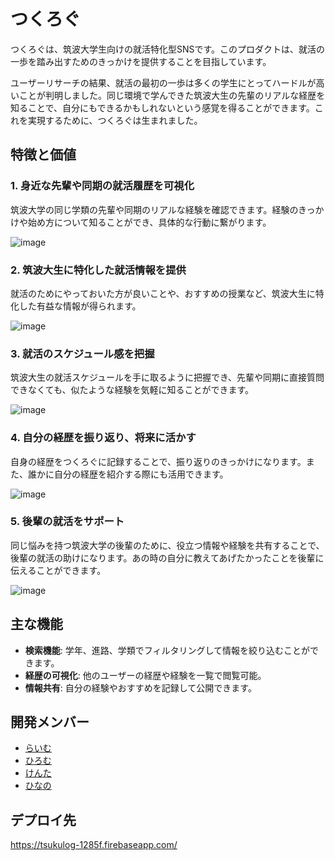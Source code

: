 # つくろぐ

つくろぐは、筑波大学生向けの就活特化型SNSです。このプロダクトは、就活の一歩を踏み出すためのきっかけを提供することを目指しています。

ユーザーリサーチの結果、就活の最初の一歩は多くの学生にとってハードルが高いことが判明しました。同じ環境で学んできた筑波大生の先輩のリアルな経歴を知ることで、自分にもできるかもしれないという感覚を得ることができます。これを実現するために、つくろぐは生まれました。

## 特徴と価値

### 1. 身近な先輩や同期の就活履歴を可視化
筑波大学の同じ学類の先輩や同期のリアルな経験を確認できます。経験のきっかけや始め方について知ることができ、具体的な行動に繋がります。

![image](https://github.com/user-attachments/assets/82e7063e-55f8-4307-b31f-a4a85ad93d6a)


### 2. 筑波大生に特化した就活情報を提供
就活のためにやっておいた方が良いことや、おすすめの授業など、筑波大生に特化した有益な情報が得られます。

![image](https://github.com/user-attachments/assets/d96ca81f-8843-417c-8223-79a23a7f68b4)

### 3. 就活のスケジュール感を把握
筑波大生の就活スケジュールを手に取るように把握でき、先輩や同期に直接質問できなくても、似たような経験を気軽に知ることができます。

![image](https://github.com/user-attachments/assets/b478e3f3-98e4-4053-94c3-600e69d27c4b)

### 4. 自分の経歴を振り返り、将来に活かす
自身の経歴をつくろぐに記録することで、振り返りのきっかけになります。また、誰かに自分の経歴を紹介する際にも活用できます。

![image](https://github.com/user-attachments/assets/052987c1-badb-49e1-9604-cdb37ee855d7)

### 5. 後輩の就活をサポート
同じ悩みを持つ筑波大学の後輩のために、役立つ情報や経験を共有することで、後輩の就活の助けになります。あの時の自分に教えてあげたかったことを後輩に伝えることができます。

![image](https://github.com/user-attachments/assets/5fb763f1-72ec-4400-9f85-2f177aeb5a2a)

## 主な機能
- **検索機能**: 学年、進路、学類でフィルタリングして情報を絞り込むことができます。
- **経歴の可視化**: 他のユーザーの経歴や経験を一覧で閲覧可能。
- **情報共有**: 自分の経験やおすすめを記録して公開できます。

## 開発メンバー
- [らいむ](https://github.com/raimudes86)
- [ひろむ](https://github.com/hirodesu85)
- [けんた](https://github.com/kenTATATA)
- [ひなの](https://github.com/hinanokawa)
## デプロイ先

https://tsukulog-1285f.firebaseapp.com/
